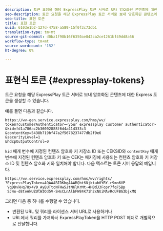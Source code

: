 ```yaml
---
description: 토큰 요청을 해당 ExpressPlay 토큰 서버로 보내 암호화된 콘텐츠에 대한 Express 토큰을 생성할 수 있습니다.
seo-description: 토큰 요청을 해당 ExpressPlay 토큰 서버로 보내 암호화된 콘텐츠에 대한 Express 토큰을 생성할 수 있습니다.
seo-title: 표현 토큰
title: 표현 토큰
uuid: 6103e1b2-127d-4758-a589-15f0f3c73db1
translation-type: tm+mt
source-git-commit: d0ba1f98b16f6350ae842ca2ce1261bf49dd8a66
workflow-type: tm+mt
source-wordcount: '152'
ht-degree: 0%

---
```



# 표현식 토큰 {#expressplay-tokens}

토큰 요청을 해당 ExpressPlay 토큰 서버로 보내 암호화된 콘텐츠에 대한 Express 토큰을 생성할 수 있습니다.

예를 들면 다음과 같습니다.

```
https://wv-gen.service.expressplay.com/hms/wv/
token?customerAuthenticator=<your expressplay customer authenticator>
&kid=fd1a706ac2b36002888f6d4a414333c3
&contentKey=5438b719bf47a2f5678237477db2f9e6
&securityLevel=1
&hdcpOutputControl=0
```

`kid` 매개 변수에 지정된 컨텐츠 암호화 키 저장소 ID 또는 CEKSID와 `contentKey` 매개 변수에 지정된 컨텐츠 암호화 키 또는 CEK는 패키징에 사용되는 컨텐츠 암호화 키 저장소 ID 및 컨텐츠 암호화 키와 일치해야 합니다. 다음 텍스트는 토큰 서버 응답의 예입니다.

```
https://wv.service.expressplay.com/hms/wv/rights/
?ExpressPlayToken=AQAAABIDKbgAAABQbt68jktab0YRY-r9mo6VP
 VqDDvkHq78x4V9_AyBUTtcNFHw5JtNKlKrMt-4HBdJ3Fopr7fqFSBp
 SJ4o-d8teAkUZUtW3Od5V-SHsCLnAlbFW84K71h2xNUiMAvRcUFBG3bjxMQ
```

그러면 다음 중 하나를 수행할 수 있습니다.

* 반환된 URL 및 쿼리를 라이센스 서버 URL로 사용하거나
* URL에서 쿼리를 가져와서 ExpressPlayToken을 HTTP POST 헤더로 개별적으로 전달합니다.